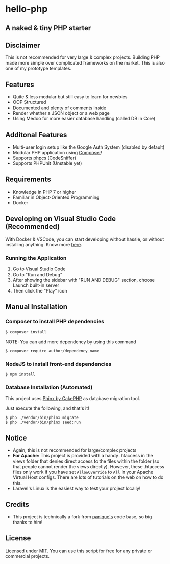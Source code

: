 # hello-php

## A naked & tiny PHP starter

## Disclaimer

This is not recommended for very large & complex projects.
Building PHP made more simple over complicated frameworks on the market.
This is also one of my prototype templates.

## Features

* Quite & less modular but still easy to learn for newbies
* OOP Structured
* Documented and plenty of comments inside
* Render whether a JSON object or a web page
* Using Medoo for more easier database handling (called DB in Core)

## Additonal Features

* Multi-user login setup like the Google Auth System (disabled by default)
* Modular PHP application using [Composer](https://getcomposer.org)!
* Supports phpcs (CodeSniffer)
* Supports PHPUnit (Unstable yet)

## Requirements

* Knowledge in PHP 7 or higher
* Familiar in Object-Oriented Programming
* Docker

## Developing on Visual Studio Code (Recommended)

With Docker & VSCode, you can start developing without hassle, or without installing anything.
Know more [here](https://code.visualstudio.com/docs/remote/containers).

### Running the Application

1. Go to Visual Studio Code
2. Go to "Run and Debug"
3. After showing the sidebar with "RUN AND DEBUG" section, choose Launch built-in server
4. Then click the "Play" icon

## Manual Installation

### Composer to install PHP dependencies

`$ composer install`

NOTE: You can add more dependency by using this command

`$ composer require author/dependency_name`

### NodeJS to install front-end dependencies

`$ npm install`

### Database Installation (Automated)

This project uses [Phinx by CakePHP](https://phinx.org/) as database migration tool.

Just execute the following, and that's it!

```
$ php ./vendor/bin/phinx migrate
$ php ./vendor/bin/phinx seed:run
```

## Notice

* Again, this is not recommended for large/complex projects
* **For Apache:** This project is provided with a handy .htaccess in the views folder that denies direct access to the files within the folder (so that people cannot render the views directly). However, these .htaccess files only work if you have set
`AllowOverride` to `All` in your Apache Virtual Host configs. There are lots of tutorials on the web on how to do this.
* Laravel's Linux is the easiest way to test your project locally!

## Credits

* This project is technically a fork from [panique's](https://github.com/panique) code base, so big thanks to him!

## License

Licensed under [MIT](LICENSE). You can use this script for free for any
private or commercial projects.
